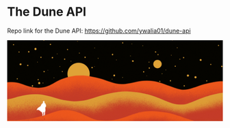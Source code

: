 # The Dune API

Repo link for the Dune API: https://github.com/ywalia01/dune-api

![](arrakis-header2.jpg)
